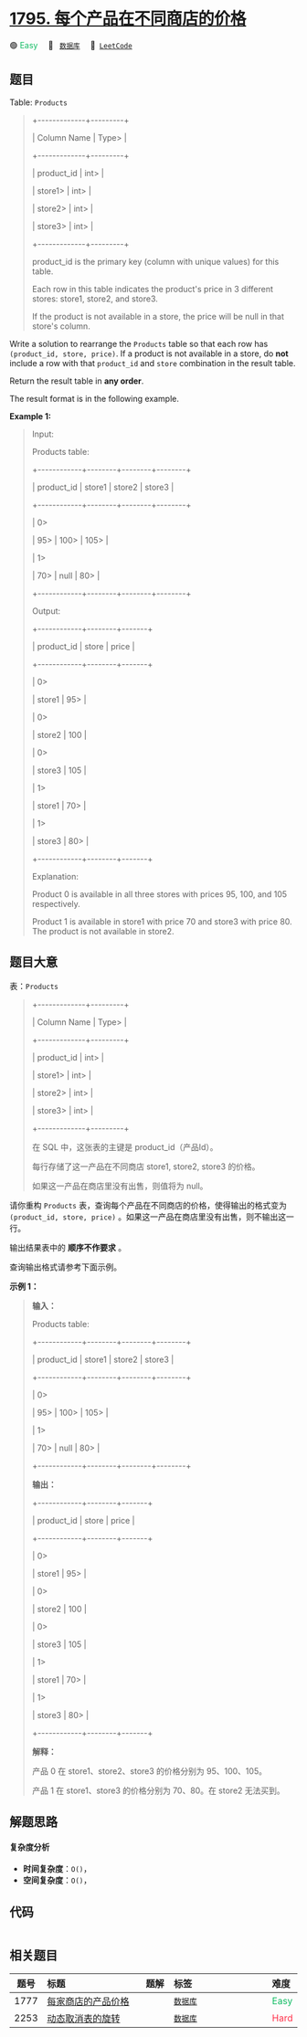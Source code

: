 # [1795. 每个产品在不同商店的价格](https://leetcode.com/problems/rearrange-products-table)

🟢 <font color=#15bd66>Easy</font>&emsp; 🔖&ensp; [`数据库`](/leetcode/outline/tag/database.md)&emsp; 🔗&ensp;[`LeetCode`](https://leetcode.com/problems/rearrange-products-table)


## 题目

Table: `Products`

> 
> 
> 
> 
> 
> +-------------+---------+
> 
> | Column Name | Type> 
> |
> 
> +-------------+---------+
> 
> | product_id  | int> 
>  |
> 
> | store1> 
>   | int> 
>  |
> 
> | store2> 
>   | int> 
>  |
> 
> | store3> 
>   | int> 
>  |
> 
> +-------------+---------+
> 
> product_id is the primary key (column with unique values) for this table.
> 
> Each row in this table indicates the product's price in 3 different stores: store1, store2, and store3.
> 
> If the product is not available in a store, the price will be null in that store's column.
> 
> 



Write a solution to rearrange the `Products` table so that each row has
`(product_id, store, price)`. If a product is not available in a store, do
**not** include a row with that `product_id` and `store` combination in the
result table.

Return the result table in **any order**.

The result format is in the following example.



**Example 1:**

> Input: 
> 
> Products table:
> 
> +------------+--------+--------+--------+
> 
> | product_id | store1 | store2 | store3 |
> 
> +------------+--------+--------+--------+
> 
> | 0> 
> > 
>   | 95> 
>  | 100> 
> | 105> 
> |
> 
> | 1> 
> > 
>   | 70> 
>  | null   | 80> 
>  |
> 
> +------------+--------+--------+--------+
> 
> Output: 
> 
> +------------+--------+-------+
> 
> | product_id | store  | price |
> 
> +------------+--------+-------+
> 
> | 0> 
> > 
>   | store1 | 95> 
> |
> 
> | 0> 
> > 
>   | store2 | 100   |
> 
> | 0> 
> > 
>   | store3 | 105   |
> 
> | 1> 
> > 
>   | store1 | 70> 
> |
> 
> | 1> 
> > 
>   | store3 | 80> 
> |
> 
> +------------+--------+-------+
> 
> Explanation: 
> 
> Product 0 is available in all three stores with prices 95, 100, and 105 respectively.
> 
> Product 1 is available in store1 with price 70 and store3 with price 80. The product is not available in store2.
> 
> 


## 题目大意

表：`Products`

> 
> 
> 
> 
> 
> +-------------+---------+
> 
> | Column Name | Type> 
> |
> 
> +-------------+---------+
> 
> | product_id  | int> 
>  |
> 
> | store1> 
>   | int> 
>  |
> 
> | store2> 
>   | int> 
>  |
> 
> | store3> 
>   | int> 
>  |
> 
> +-------------+---------+
> 
> 在 SQL 中，这张表的主键是 product_id（产品Id）。
> 
> 每行存储了这一产品在不同商店 store1, store2, store3 的价格。
> 
> 如果这一产品在商店里没有出售，则值将为 null。
> 
> 



请你重构 `Products` 表，查询每个产品在不同商店的价格，使得输出的格式变为`(product_id, store, price)`
。如果这一产品在商店里没有出售，则不输出这一行。

输出结果表中的 **顺序不作要求** 。

查询输出格式请参考下面示例。



**示例 1：**

> 
> 
> 
> 
> 
> **输入：**
> 
> Products table:
> 
> +------------+--------+--------+--------+
> 
> | product_id | store1 | store2 | store3 |
> 
> +------------+--------+--------+--------+
> 
> | 0> 
> > 
>   | 95> 
>  | 100> 
> | 105> 
> |
> 
> | 1> 
> > 
>   | 70> 
>  | null   | 80> 
>  |
> 
> +------------+--------+--------+--------+
> 
> **输出：**
> 
> +------------+--------+-------+
> 
> | product_id | store  | price |
> 
> +------------+--------+-------+
> 
> | 0> 
> > 
>   | store1 | 95> 
> |
> 
> | 0> 
> > 
>   | store2 | 100   |
> 
> | 0> 
> > 
>   | store3 | 105   |
> 
> | 1> 
> > 
>   | store1 | 70> 
> |
> 
> | 1> 
> > 
>   | store3 | 80> 
> |
> 
> +------------+--------+-------+
> 
> **解释：**
> 
> 产品 0 在 store1、store2、store3 的价格分别为 95、100、105。
> 
> 产品 1 在 store1、store3 的价格分别为 70、80。在 store2 无法买到。


## 解题思路

#### 复杂度分析

- **时间复杂度**：`O()`，
- **空间复杂度**：`O()`，

## 代码

```javascript

```

## 相关题目

| 题号 | 标题 | 题解 | 标签 | 难度 |
| :------: | :------ | :------: | :------ | :------ |
| 1777 | [每家商店的产品价格](https://leetcode.com/problems/products-price-for-each-store) |  |  [`数据库`](/leetcode/outline/tag/database.md) | <font color=#15bd66>Easy</font> |
| 2253 | [动态取消表的旋转](https://leetcode.com/problems/dynamic-unpivoting-of-a-table) |  |  [`数据库`](/leetcode/outline/tag/database.md) | <font color=#ff334b>Hard</font> |

<style>
.blue {
    background-color: #096dd9;
    padding: 0.25rem 0.5rem;
    margin: 0;
    font-size: 0.85em;
    border-radius: 3px;
    color: white;
    font-weight: 500;
}
table th:first-of-type { width: 10%; }
table th:nth-of-type(2) { width: 35%; }
table th:nth-of-type(3) { width: 10%; }
table th:nth-of-type(4) { width: 35%; }
table th:nth-of-type(5) { width: 10%; }
</style>
